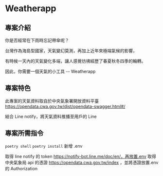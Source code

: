# Weatherapp

## 專案介紹

你是否經常在下雨時忘記帶傘呢？

台灣作為海島型國家，天氣變幻莫測，再加上近年來極端氣候的影響，

有時候一天內的天氣變化多端，讓人感覺彷彿經歷了春夏秋冬四季的輪轉。

因此，你需要一個天氣的小工具 -- Weatherapp

## 專案特色

此專案的天氣資料取自於中央氣象署開放資料平臺 https://opendata.cwa.gov.tw/dist/opendata-swagger.html#/

結合 Line notify，將天氣資料推播至用戶的 Line

## 專案所需指令

`poetry shell`
`poetry install`
新增 .env

取得 line notify 的 token https://notify-bot.line.me/doc/en/，再放置.env
取得 中央氣象局 api 的憑證 https://opendata.cwa.gov.tw/index ，並將憑證放置.env 的 Authorization
